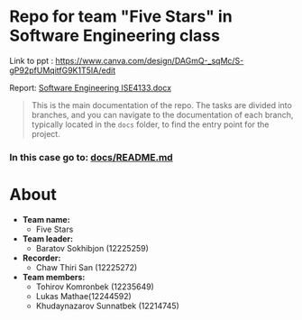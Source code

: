 # Repo for team "Five Stars" in Software Engineering class
Link to ppt : https://www.canva.com/design/DAGmQ-_sqMc/S-gP92pfUMqitfG9K1T5IA/edit

Report: [Software Engineering ISE4133.docx](Software%20Engineering%20(ISE4133).docx)


> This is the main documentation of the repo. The tasks are divided into branches, and you can navigate to the documentation of each branch, typically located in the `docs` folder, to find the entry point for the project.

### In this case go to: [docs/README.md](docs/README.md)


# About

- **Team name:** 
    - Five Stars
- **Team leader:**
    - Baratov Sokhibjon (12225259)
- **Recorder:**
    - Chaw Thiri San (12225272)
- **Team members:**
    - Tohirov Komronbek (12235649)
    - Lukas Mathae(12244592)
    - Khudaynazarov Sunnatbek (12214745)
